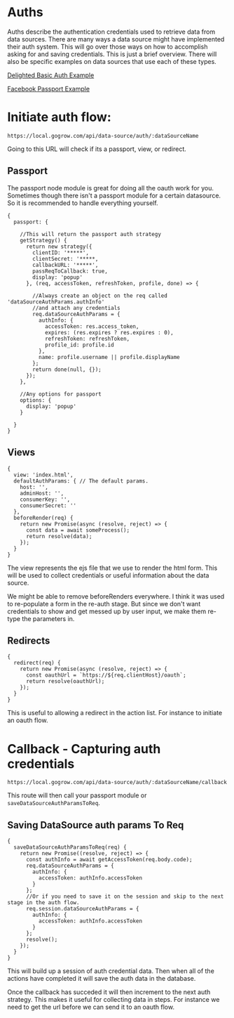 # Auths

Auths describe the authentication credentials used to retrieve data from data sources. There are many ways a data source might have implemented their auth system. This will go over those ways on how to accomplish asking for and saving credentials. This is just a brief overview. There will also be specific examples on data sources that use each of these types.

[Delighted Basic Auth Example](../../src/express/dataSources/Delighted/authStrategies.js)

[Facebook Passport Example](../../src/express/dataSources/Facebook/authStrategies.js)


# Initiate auth flow:

`https://local.gogrow.com/api/data-source/auth/:dataSourceName`

Going to this URL will check if its a passport, view, or redirect.

## Passport

The passport node module is great for doing all the oauth work for you. Sometimes though there isn't a passport module for a certain datasource. So it is recommended to handle everything yourself.

```
{
  passport: {

    //This will return the passport auth strategy
    getStrategy() {
      return new strategy({
        clientID: '*****',
        clientSecret: '*****,
        callbackURL: '*****',
        passReqToCallback: true,
        display: 'popup'
      }, (req, accessToken, refreshToken, profile, done) => {

        //Always create an object on the req called 'dataSourceAuthParams.authInfo'
        //and attach any credentials
        req.dataSourceAuthParams = {
          authInfo: {
            accessToken: res.access_token,
            expires: (res.expires ? res.expires : 0),
            refreshToken: refreshToken,
            profile_id: profile.id
          },
          name: profile.username || profile.displayName
        };
        return done(null, {});
      });
    },

    //Any options for passport
    options: {
      display: 'popup'
    }

  }
}
```
## Views

```
{
  view: 'index.html',
  defaultAuthParams: { // The default params.
    host: '',
    adminHost: '',
    consumerKey: '',
    consumerSecret: ''
  },
  beforeRender(req) {
    return new Promise(async (resolve, reject) => {
      const data = await someProcess();
      return resolve(data);
    });
  }
}
```

The view represents the ejs file that we use to render the html form. This will be used to collect credentials or useful information about the data source.

We might be able to remove beforeRenders everywhere. I think it was used to re-populate a form in the re-auth stage. But since we don't want credentials to show and get messed up by user input, we make them re-type the parameters in. 

## Redirects

```
{
  redirect(req) {
    return new Promise(async (resolve, reject) => {
      const oauthUrl = `https://${req.clientHost}/oauth`;
      return resolve(oauthUrl);
    });
  }
}
```

This is useful to allowing a redirect in the action list. For instance to initiate an oauth flow.

# Callback - Capturing auth credentials

`https://local.gogrow.com/api/data-source/auth/:dataSourceName/callback`

This route will then call your passport module or `saveDataSourceAuthParamsToReq`.

## Saving DataSource auth params To Req

```
{
  saveDataSourceAuthParamsToReq(req) {
    return new Promise((resolve, reject) => {
      const authInfo = await getAccessToken(req.body.code);
      req.dataSourceAuthParams = {
        authInfo: {
          accessToken: authInfo.accessToken
        }
      };
      //Or if you need to save it on the session and skip to the next stage in the auth flow.
      req.session.dataSourceAuthParams = {
        authInfo: {
          accessToken: authInfo.accessToken
        }
      };
      resolve();
    });
  }
}
```

This will build up a session of auth credential data. Then when all of the actions have completed it will save the auth data in the database.

Once the callback has succeded it will then increment to the next auth strategy. This makes it useful for collecting data in steps. For instance we need to get the url before we can send it to an oauth flow.